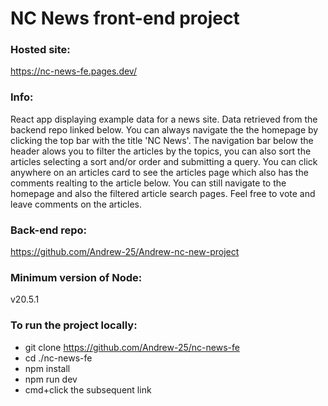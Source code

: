 # NC News front-end project

### Hosted site:
https://nc-news-fe.pages.dev/

### Info:
React app displaying example data for a news site. Data retrieved from the backend repo linked below. You can always navigate the the homepage by clicking the top bar with the title 'NC News'. The navigation bar below the header alows you to filter the articles by the topics, you can also sort the articles selecting a sort and/or order and submitting a query. You can click anywhere on an articles card to see the articles page which also has the comments realting to the article below. You can still navigate to the homepage and also the filtered article search pages. Feel free to vote and leave comments on the articles.  

### Back-end repo:
https://github.com/Andrew-25/Andrew-nc-new-project

### Minimum version of Node:
v20.5.1

### To run the project locally:
* git clone https://github.com/Andrew-25/nc-news-fe
* cd ./nc-news-fe
* npm install
* npm run dev
* cmd+click the subsequent link
